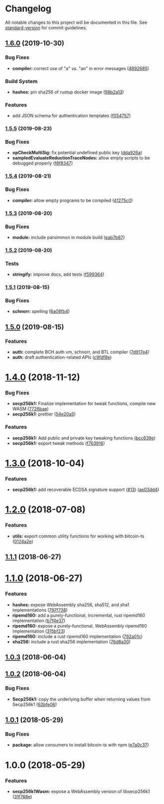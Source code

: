# Changelog

All notable changes to this project will be documented in this file. See [standard-version](https://github.com/conventional-changelog/standard-version) for commit guidelines.

## [1.6.0](https://github.com/bitjson/bitcoin-ts/compare/v1.5.5...v1.6.0) (2019-10-30)


### Bug Fixes

* **compiler:** correct use of "a" vs. "an" in error messages ([4892685](https://github.com/bitjson/bitcoin-ts/commit/4892685))


### Build System

* **hashes:** pin sha256 of rustup docker image ([98b2a13](https://github.com/bitjson/bitcoin-ts/commit/98b2a13))


### Features

* add JSON schema for authentication templates ([f054757](https://github.com/bitjson/bitcoin-ts/commit/f054757))



### [1.5.5](https://github.com/bitjson/bitcoin-ts/compare/v1.5.4...v1.5.5) (2019-08-23)


### Bug Fixes

* **opCheckMultiSig:** fix potential undefined public key ([dda926a](https://github.com/bitjson/bitcoin-ts/commit/dda926a))
* **sampledEvaluateReductionTraceNodes:** allow empty scripts to be debugged properly ([f6f8347](https://github.com/bitjson/bitcoin-ts/commit/f6f8347))



### [1.5.4](https://github.com/bitjson/bitcoin-ts/compare/v1.5.3...v1.5.4) (2019-08-21)


### Bug Fixes

* **compiler:** allow empty programs to be compiled ([41275c0](https://github.com/bitjson/bitcoin-ts/commit/41275c0))



### [1.5.3](https://github.com/bitjson/bitcoin-ts/compare/v1.5.2...v1.5.3) (2019-08-20)


### Bug Fixes

* **module:** include parsimmon in module build ([eab7b87](https://github.com/bitjson/bitcoin-ts/commit/eab7b87))



### [1.5.2](https://github.com/bitjson/bitcoin-ts/compare/v1.5.1...v1.5.2) (2019-08-20)


### Tests

* **stringify:** improve docs, add tests ([f599364](https://github.com/bitjson/bitcoin-ts/commit/f599364))



### [1.5.1](https://github.com/bitjson/bitcoin-ts/compare/v1.5.0...v1.5.1) (2019-08-15)


### Bug Fixes

* **schnorr:** spelling ([6a08fb4](https://github.com/bitjson/bitcoin-ts/commit/6a08fb4))



## [1.5.0](https://github.com/bitjson/bitcoin-ts/compare/v1.4.0...v1.5.0) (2019-08-15)


### Features

* **auth:** complete BCH auth vm, schnorr, and BTL compiler ([7d917e4](https://github.com/bitjson/bitcoin-ts/commit/7d917e4))
* **auth:** draft authentication-related APIs ([c9fdf8e](https://github.com/bitjson/bitcoin-ts/commit/c9fdf8e))



<a name="1.4.0"></a>
# [1.4.0](https://github.com/bitjson/bitcoin-ts/compare/v1.3.0...v1.4.0) (2018-11-12)


### Bug Fixes

* **secp256k1:** Finalize implementation for tweak functions, compile new WASM ([7726bae](https://github.com/bitjson/bitcoin-ts/commit/7726bae))
* **secp256k1:** prettier ([54e20a5](https://github.com/bitjson/bitcoin-ts/commit/54e20a5))


### Features

* **secp256k1:** Add public and private key tweaking functions ([bcc639e](https://github.com/bitjson/bitcoin-ts/commit/bcc639e))
* **secp256k1:** export tweak methods ([f763916](https://github.com/bitjson/bitcoin-ts/commit/f763916))



<a name="1.3.0"></a>
# [1.3.0](https://github.com/bitjson/bitcoin-ts/compare/v1.2.0...v1.3.0) (2018-10-04)


### Features

* **secp256k1:** add recoverable ECDSA signature support ([#13](https://github.com/bitjson/bitcoin-ts/issues/13)) ([ae03dd4](https://github.com/bitjson/bitcoin-ts/commit/ae03dd4))



<a name="1.2.0"></a>
# [1.2.0](https://github.com/bitjson/bitcoin-ts/compare/v1.1.1...v1.2.0) (2018-07-08)


### Features

* **utils:** export common utility functions for working with bitcoin-ts ([0124a2e](https://github.com/bitjson/bitcoin-ts/commit/0124a2e))



<a name="1.1.1"></a>
## [1.1.1](https://github.com/bitjson/bitcoin-ts/compare/v1.1.0...v1.1.1) (2018-06-27)



<a name="1.1.0"></a>
# [1.1.0](https://github.com/bitjson/bitcoin-ts/compare/v1.0.3...v1.1.0) (2018-06-27)


### Features

* **hashes:** expose WebAssembly sha256, sha512, and sha1 implementations ([797f738](https://github.com/bitjson/bitcoin-ts/commit/797f738))
* **ripemd160:** add a purely-functional, incremental, rust ripemd160 implementation ([b7f4e37](https://github.com/bitjson/bitcoin-ts/commit/b7f4e37))
* **ripemd160:** expose a purely-functional, WebAssembly ripemd160 implementation ([315bf23](https://github.com/bitjson/bitcoin-ts/commit/315bf23))
* **ripemd160:** include a rust ripemd160 implementation ([792a01c](https://github.com/bitjson/bitcoin-ts/commit/792a01c))
* **sha256:** include a rust sha256 implementation ([76d8a30](https://github.com/bitjson/bitcoin-ts/commit/76d8a30))



<a name="1.0.3"></a>
## [1.0.3](https://github.com/bitjson/bitcoin-ts/compare/v1.0.2...v1.0.3) (2018-06-04)



<a name="1.0.2"></a>
## [1.0.2](https://github.com/bitjson/bitcoin-ts/compare/v1.0.1...v1.0.2) (2018-06-04)


### Bug Fixes

* **Secp256k1:** copy the underlying buffer when returning values from Secp256k1 ([62bfe06](https://github.com/bitjson/bitcoin-ts/commit/62bfe06))



<a name="1.0.1"></a>
## [1.0.1](https://github.com/bitjson/bitcoin-ts/compare/v1.0.0...v1.0.1) (2018-05-29)


### Bug Fixes

* **package:** allow consumers to install bitcoin-ts with npm ([e7a0c37](https://github.com/bitjson/bitcoin-ts/commit/e7a0c37))



<a name="1.0.0"></a>
# 1.0.0 (2018-05-29)


### Features

* **secp256k1Wasm:** expose a WebAssembly version of libsecp256k1 ([31f768e](https://github.com/bitjson/bitcoin-ts/commit/31f768e))
